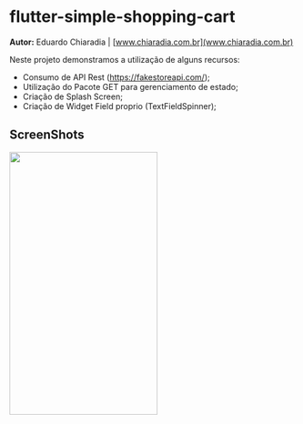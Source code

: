 # flutter-simple-shopping-cart
**Autor:** Eduardo Chiaradia | [www.chiaradia.com.br](www.chiaradia.com.br)

Neste projeto demonstramos a utilização de alguns recursos:
- Consumo de API  Rest (https://fakestoreapi.com/);
- Utilização do Pacote GET para gerenciamento de estado;
- Criação de Splash Screen;
- Criação de Widget Field proprio (TextFieldSpinner);

## ScreenShots
<img src="https://github.com/dchiaradia/flutter-simple-shopping-cart/blob/master/Snapshot/demonstracao.gif?raw=true" width="260" height="462">
